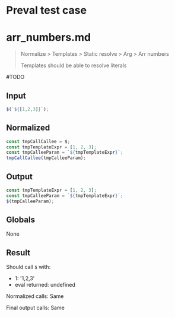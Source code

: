 # Preval test case

# arr_numbers.md

> Normalize > Templates > Static resolve > Arg > Arr numbers
>
> Templates should be able to resolve literals

#TODO

## Input

`````js filename=intro
$(`${[1,2,3]}`);
`````

## Normalized

`````js filename=intro
const tmpCallCallee = $;
const tmpTemplateExpr = [1, 2, 3];
const tmpCalleeParam = `${tmpTemplateExpr}`;
tmpCallCallee(tmpCalleeParam);
`````

## Output

`````js filename=intro
const tmpTemplateExpr = [1, 2, 3];
const tmpCalleeParam = `${tmpTemplateExpr}`;
$(tmpCalleeParam);
`````

## Globals

None

## Result

Should call `$` with:
 - 1: '1,2,3'
 - eval returned: undefined

Normalized calls: Same

Final output calls: Same
